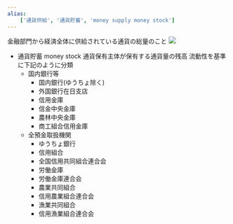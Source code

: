 ```yaml
---
alias:
    ['通貨供給', '通貨貯蓄', 'money supply money stock']
---
```

金融部門から経済全体に供給されている通貨の総量のこと
![](https://www.jcer.or.jp/column/fukao/img/0906fukaograph1.jpg)
- 通貨貯蓄 money stock
    通貨保有主体が保有する通貨量の残高
    流動性を基準に下記のように分類
    - 国内銀行等
        - 国内銀行(ゆうちょ除く)
        - 外国銀行在日支店
        - 信用金庫
        - 信金中央金庫
        - 農林中央金庫
        - 商工組合信用金庫
    - 全預金取扱機関
        - ゆうちょ銀行
        - 信用組合
        - 全国信用共同組合連合会
        - 労働金庫
        - 労働金庫連合会
        - 農業共同組合
        - 信用農業組合連合会
        - 漁業共同組合
        - 信用漁業組合連合会